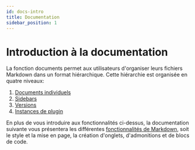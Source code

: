 ```yaml
---
id: docs-intro
title: Documentation
sidebar_position: 1
---
```


# Introduction à la documentation

La fonction documents permet aux utilisateurs d'organiser leurs fichiers Markdown dans un format hiérarchique. Cette hiérarchie est organisée en quatre niveaux:

1. [Documents individuels](./docs-créer-document)
2. [Sidebars](./docs-sidebars)
3. [Versions](./docs-versions)
4. [Instances de plugin](./docs-plugins)

En plus de vous introduire aux fonctionnalités ci-dessus, la documentation suivante vous présentera les différentes [fonctionnalités de Markdown](./docs-fonctionnalités-md), soit le style et la mise en page, la création d'onglets, d'admonitions et de blocs de code.

 
